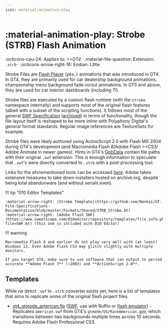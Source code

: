 ```yaml
---
icon: material/animation-play
---
```


# :material-animation-play: Strobe (STRB) Flash Animation

:octicons-cpu-24: *Applies to: >=GT4* · :material-file-question: Extension: `.strb` · :octicons-arrow-right-16: Endian: Little

Strobe Files are [Flash Player](https://en.wikipedia.org/wiki/Adobe_Flash_Player) (yes..) animations that was introduced in GT4. In GT4, they are primarily used for car dealership background animations, championship menu background fade-in/out animations. In GT5 and above, they are used for car interior dashboards (including 7!).

Strobe files are executed by a custom flash runtime (with the `strobe` namespace internally) and supports most of the original flash features (albeit with a subset of the scripting functions). It follows most of the general [SWF Specification](https://open-flash.github.io/mirrors/swf-spec-19.pdf) ([archived](https://web.archive.org/web/20250404201814/https://open-flash.github.io/mirrors/swf-spec-19.pdf)) in terms of functionality, though the file layout itself is reshaped to be more inline with Polyphony Digital's general format standards. Regular image references are TextureSets for example.

Strobe files were likely authored using ActionScript 2.0 with Flash MX 2004 during GT4's development (and Macromedia Flash 8/Adobe Flash >=CS3/ Adobe Animate in newer games). Hints in GT4's [GpbData](adhoc/gpb_gpbdata.md) contain file paths with their original `.swf` extension. This is enough information to speculate that `.swf`'s were directly converted to `.strb` with a post-processing tool.

Links for the aforementioned tools can be accessed [here](https://www.reddit.com/r/flash/comments/1i77raq/official_direct_download_links_for_flash_cs3_to/). Adobe takes extensive measures to take down installers hosted on archive.org, despite being total abandonware (and without serials even).

!!! tip "010 Editor Templates"

    :material-arrow-right: [Strobe Template](https://github.com/Nenkai/GT-File-Specifications-Documentation/blob/master/Formats/Shared/STRB_Strobe.bt)
    :material-arrow-right: [Adobe Flash SWF](https://www.sweetscape.com/010editor/repository/templates/file_info.php?file=SWF.bt) (this one is included with 010 Editor)

!!! warning

    Macromedia Flash 8 and earlier do not play very well with (at least) Windows 11. Even Adobe Flash CS3 may glitch slightly with multiple monitors.

    If you target GT4, make sure to use software that can output to period accurate **Adobe Flash 7** (~2003) and **ActionScript 2.0**.

## Templates

While no direct `.swf` to `.strb` converter exists yet, here is a list of templates that aims to replicate some of the original flash project files.

* [gt4_gtmode_american.fla](resources/gt4_gtmode_american.fla) ([SWF](resources/gt4_gtmode_american.swf), use with Ruffin or [flash emulator](https://flashplayer.fullstacks.net/?kind=Flash_Emulator)) - Replicates `american.swf` from GT4's `gtmode/US/RaceAmerican.gpb`, which transitions between two backgrounds multiple times across 10 seconds. Requires Adobe Flash Professional CS3.